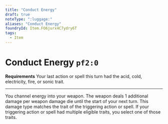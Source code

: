 ```yaml
---
title: "Conduct Energy"
draft: true
noteType: ":luggage:"
aliases: "Conduct Energy"
foundryId: Item.FO6jurx4C7ydry6T
tags:
  - Item
---
```


# Conduct Energy `pf2:0`

**Requirements** Your last action or spell this turn had the acid, cold, electricity, fire, or sonic trait.

* * *

You channel energy into your weapon. The weapon deals 1 additional damage per weapon damage die until the start of your next turn. This damage type matches the trait of the triggering action or spell. If your triggering action or spell had multiple eligible traits, you select one of those traits.


